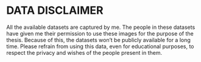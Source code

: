 # DATA DISCLAIMER

All the available datasets are captured by me. The people in these datasets have given me
their permission to use these images for the purpose of the thesis. Because of this, the
datasets won’t be publicly available for a long time. Please refrain from using this data, even
for educational purposes, to respect the privacy and wishes of the people present in them.
